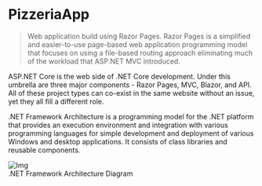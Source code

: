 # PizzeriaApp

> Web application build using Razor Pages. Razor Pages is a simplified and easier-to-use page-based web application programming model that focuses on using a file-based routing approach eliminating much of the workload that ASP.NET MVC introduced.

ASP.NET Core is the web side of .NET Core development. Under this umbrella are three major components - Razor Pages, MVC, Blazor, and API. All of these project types can co-exist in the same website without an issue, yet they all fill a different role.

.NET Framework Architecture is a programming model for the .NET platform that provides an execution environment and integration with various programming languages for simple development and deployment of various Windows and desktop applications. It consists of class libraries and reusable components.

![Img](https://www.guru99.com/images/c-sharp-net/052416_1343_WhatisNETFr1.png)              
.NET Framework Architecture Diagram
